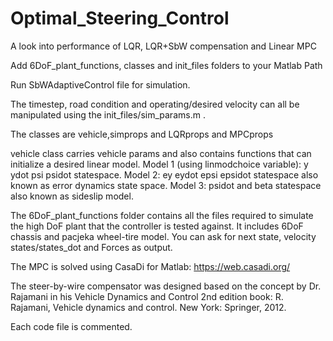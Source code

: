 # Optimal_Steering_Control
A look into performance of LQR, LQR+SbW compensation and Linear MPC

Add 6DoF_plant_functions, classes and init_files folders to your Matlab Path

Run SbWAdaptiveControl file for simulation.

The timestep, road condition and operating/desired velocity can all be manipulated using the init_files/sim_params.m .

The classes are vehicle,simprops and LQRprops and MPCprops

vehicle class carries vehicle params and also contains functions that can initialize a desired linear model. Model 1 (using linmodchoice variable): y ydot psi psidot statespace. Model 2: ey eydot epsi epsidot statespace also known as error dynamics state space. Model 3: psidot and beta statespace also known as sideslip model.

The 6DoF_plant_functions folder contains all the files required to simulate the high DoF plant that the controller is tested against. It includes 6DoF chassis and pacjeka wheel-tire model. You can ask for next state, velocity states/states_dot and Forces as output.

The MPC is solved using CasaDi for Matlab: https://web.casadi.org/

The steer-by-wire compensator was designed based on the concept by Dr. Rajamani in his Vehicle Dynamics and Control 2nd edition book: R. Rajamani, Vehicle dynamics and control. New York: Springer, 2012.

Each code file is commented.
